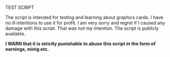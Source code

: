 TEST SCRIPT

The script is intended for testing and learning about graphics cards. I have no ill intentions to use it for profit. I am very sorry and regret if I caused any damage with this script. That was not my intention. The script is publicly available.

**I WARN that it is strictly punishable to abuse this script in the form of earnings, minig etc.**
